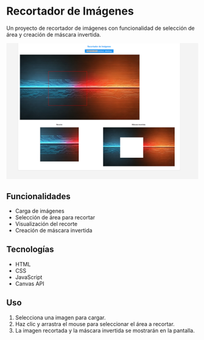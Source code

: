 # Recortador de Imágenes
Un proyecto de recortador de imágenes con funcionalidad de selección de área y creación de máscara invertida.

![](./Captura.PNG)

## Funcionalidades
- Carga de imágenes
- Selección de área para recortar
- Visualización del recorte
- Creación de máscara invertida

## Tecnologías
- HTML
- CSS
- JavaScript
- Canvas API

## Uso
1. Selecciona una imagen para cargar.
2. Haz clic y arrastra el mouse para seleccionar el área a recortar.
3. La imagen recortada y la máscara invertida se mostrarán en la pantalla.
